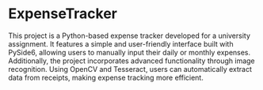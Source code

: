 # ExpenseTracker
This project is a Python-based expense tracker developed for a university assignment. It features a simple and user-friendly interface built with PySide6, allowing users to manually input their daily or monthly expenses. Additionally, the project incorporates advanced functionality through image recognition. Using OpenCV and Tesseract, users can automatically extract data from receipts, making expense tracking more efficient. 
